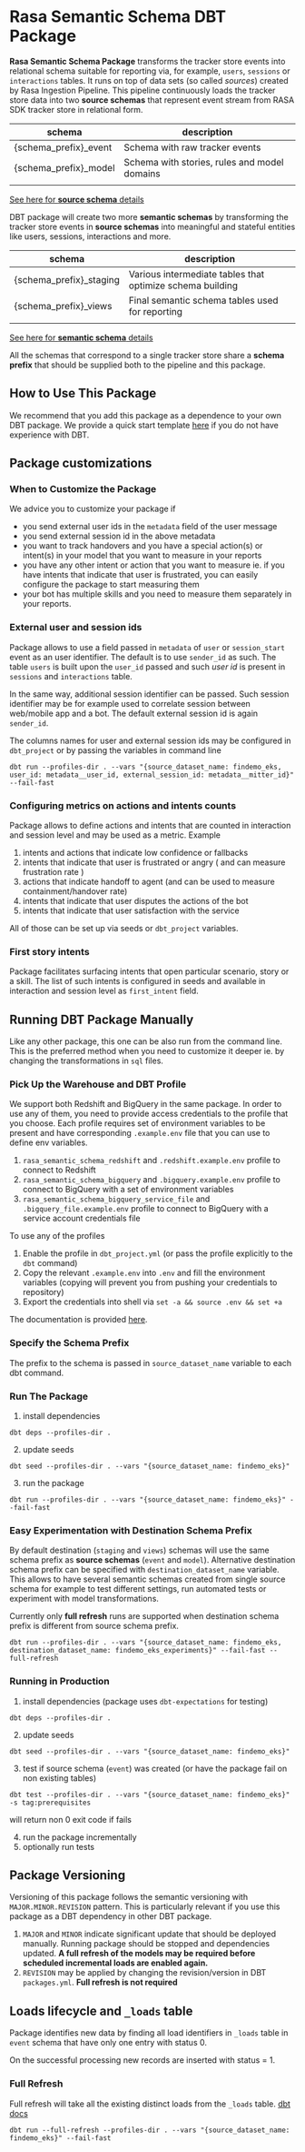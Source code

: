 # Rasa Semantic Schema DBT Package
**Rasa Semantic Schema Package** transforms the tracker store events into relational schema suitable for reporting via, for example, `users`, `sessions` or `interactions` tables. It runs on top of data sets (so called *sources*) created by Rasa Ingestion Pipeline. This pipeline continuously loads the tracker store data into two **source schemas** that represent event stream from RASA SDK tracker store in relational form.

| schema                | description                                  |
| --------------------- | -------------------------------------------- |
| {schema_prefix}_event | Schema with raw tracker events               |
| {schema_prefix}_model | Schema with stories, rules and model domains |
|                       |                                              |

[See here for **source schema** details](README_SOURCE_SCHEMA.md)


DBT package will create two more **semantic schemas** by transforming the tracker store events in **source schemas** into meaningful and stateful entities like users, sessions, interactions and more.

| schema                  | description                                               |
| ----------------------- | --------------------------------------------------------- |
| {schema_prefix}_staging | Various intermediate tables that optimize schema building |
| {schema_prefix}_views   | Final semantic schema tables used for reporting           |
|                         |                                                           |

[See here for **semantic schema** details](README_SCHEMA.md)

All the schemas that correspond to a single tracker store share a **schema prefix** that should be supplied both to the pipeline and this package.

## How to Use This Package
We recommend that you add this package as a dependence to your own DBT package. We provide a quick start template [here](https://github.com/scale-vector/rasa_semantic_schema_customization) if you do not have experience with DBT.

## Package customizations
### When to Customize the Package
We advice you to customize your package if
- you send external user ids in the `metadata` field of the user message
- you send external session id in the above metadata
- you want to track handovers and you have a special action(s) or intent(s) in your model that you want to measure in your reports
- you have any other intent or action that you want to measure ie. if you have intents that indicate that user is frustrated, you can easily configure the package to start measuring them
- your bot has multiple skills and you need to measure them separately in your reports.

### External user and session ids
Package allows to use a field passed in `metadata` of `user` or `session_start` event as an user identifier. The default is to use `sender_id` as such. The table `users` is built upon the `user_id` passed and such *user id* is present in `sessions` and `interactions` table.

In the same way, additional session identifier can be passed. Such session identifier may be for example used to correlate session between web/mobile app and a bot. The default external session id is again `sender_id`.

The columns names for user and external session ids may be configured in `dbt_project` or by passing the variables in command line

```
dbt run --profiles-dir . --vars "{source_dataset_name: findemo_eks, user_id: metadata__user_id, external_session_id: metadata__mitter_id}" --fail-fast
```

### Configuring metrics on actions and intents counts
Package allows to define actions and intents that are counted in interaction and session level and may be used as a metric. Example

1. intents and actions that indicate low confidence or fallbacks
2. intents that indicate that user is frustrated or angry ( and can measure frustration rate )
3. actions that indicate handoff to agent (and can be used to measure containment/handover rate)
4. intents that indicate that user disputes the actions of the bot
5. intents that indicate that user satisfaction with the service

All of those can be set up via seeds or `dbt_project` variables.

### First story intents
Package facilitates surfacing intents that open particular scenario, story or a skill. The list of such intents is configured in seeds and available in interaction and session level as `first_intent` field.

## Running DBT Package Manually
Like any other package, this one can be also run from the command line. This is the preferred method when you need to customize it deeper ie. by changing the transformations in `sql` files. 

### Pick Up the Warehouse and DBT Profile
We support both Redshift and BigQuery in the same package. In order to use any of them, you need to provide access credentials to the profile that you choose. Each profile requires set of environment variables to be present and have corresponding `.example.env` file that you can use to define env variables.

1. `rasa_semantic_schema_redshift` and `.redshift.example.env` profile to connect to Redshift
2. `rasa_semantic_schema_bigquery` and `.bigquery.example.env` profile to connect to BigQuery with a set of environment variables
3. `rasa_semantic_schema_bigquery_service_file` and `.bigquery_file.example.env` profile to connect to BigQuery with a service account credentials file

To use any of the profiles
1. Enable the profile in `dbt_project.yml` (or pass the profile explicitly to the `dbt` command)
2. Copy the relevant `.example.env` into `.env` and fill the environment variables (copying will prevent you from pushing your credentials to repository)
3. Export the credentials into shell via `set -a && source .env && set +a`

The documentation is provided [here](https://github.com/scale-vector/rasa_data_ingestion_deployment/blob/master/autopoiesis/DEPLOYMENT.md#redshift-access).

### Specify the Schema Prefix
The prefix to the schema is passed in `source_dataset_name` variable to each dbt command.

### Run The Package

1. install dependencies
```
dbt deps --profiles-dir .
```
2. update seeds
```
dbt seed --profiles-dir . --vars "{source_dataset_name: findemo_eks}"
```

3. run the package
```
dbt run --profiles-dir . --vars "{source_dataset_name: findemo_eks}" --fail-fast
```

### Easy Experimentation with Destination Schema Prefix
By default destination (`staging` and `views`) schemas will use the same schema prefix as **source schemas** (`event` and `model`). Alternative destination schema prefix can be specified with `destination_dataset_name` variable. This allows to have several semantic schemas created from single source schema for example to test different settings, run automated tests or experiment with model transformations.

Currently only **full refresh** runs are supported when destination schema prefix is different from source schema prefix.

```
dbt run --profiles-dir . --vars "{source_dataset_name: findemo_eks, destination_dataset_name: findemo_eks_experiments}" --fail-fast --full-refresh
```

### Running in Production
1. install dependencies (package uses `dbt-expectations` for testing)
```
dbt deps --profiles-dir .
```
2. update seeds
```
dbt seed --profiles-dir . --vars "{source_dataset_name: findemo_eks}"
```
3. test if source schema (`event`) was created (or have the package fail on non existing tables)
```
dbt test --profiles-dir . --vars "{source_dataset_name: findemo_eks}" -s tag:prerequisites
```
will return non 0 exit code if fails

4. run the package incrementally
5. optionally run tests

## Package Versioning
Versioning of this package follows the semantic versioning with `MAJOR.MINOR.REVISION` pattern. This is particularly relevant if you use this package as a DBT dependency in other DBT package.

1. `MAJOR` and `MINOR` indicate significant update that should be deployed manually. Running package should be stopped and dependencies updated. **A full refresh of the models may be required before scheduled incremental loads are enabled again.**
2. `REVISION` may be applied by changing the revision/version in DBT `packages.yml`. **Full refresh is not required**

## Loads lifecycle and `_loads` table
Package identifies new data by finding all load identifiers in `_loads` table in `event` schema that have only one entry with status 0.

On the successful processing new records are inserted with status = 1.

### Full Refresh
Full refresh will take all the existing distinct loads from the `_loads` table.
[dbt docs](https://docs.getdbt.com/docs/building-a-dbt-project/building-models/configuring-incremental-models#what-if-the-columns-of-my-incremental-model-change)
```
dbt run --full-refresh --profiles-dir . --vars "{source_dataset_name: findemo_eks}" --fail-fast
```